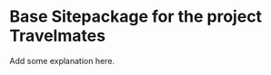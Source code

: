 Base Sitepackage for the project Travelmates
==============================================================

Add some explanation here.
